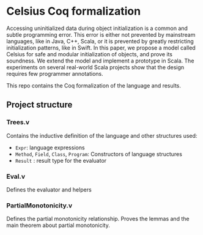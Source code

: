 # Celsius Coq formalization

Accessing uninitialized data during object initialization is a common and subtle programming error. This
error is either not prevented by mainstream languages, like in Java, C++, Scala, or it is prevented by greatly restricting initialization patterns, like in Swift. In this paper, we propose a model called Celsius for safe and modular initialization of objects, and prove its soundness. We extend the model and implement a prototype in Scala. The experiments on several real-world Scala projects show that the design requires few programmer annotations.

This repo contains the Coq formalization of the language and results.

## Project structure
### Trees.v
Contains the inductive definition of the language and other structures used:

 - `Expr`: language expressions
 - `Method`, `Field`, `Class`, `Program`: Constructors of language structures
 - `Result` : result type for the evaluator

### Eval.v
Defines the evaluator and helpers

### PartialMonotonicity.v
Defines the partial monotonicity relationship. Proves the lemmas and the main theorem about partial monotonicity.